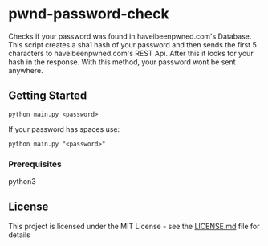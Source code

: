 # pwnd-password-check

Checks if your password was found in haveibeenpwned.com's Database.
This script creates a sha1 hash of your password and then sends the first 5 characters to 
haveibeenpwned.com's REST Api. After this it looks for your hash in the response.
With this method, your password wont be sent anywhere.

## Getting Started

```
python main.py <password>
```
If your password has spaces use:
```
python main.py "<password>"
```

### Prerequisites

python3

## License

This project is licensed under the MIT License - see the [LICENSE.md](LICENSE.md) file for details